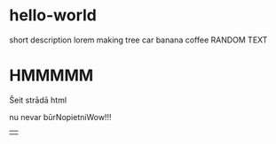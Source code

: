 # hello-world
short description
lorem
making 
tree
car
banana
coffee
RANDOM TEXT <h1>HMMMMM</h1>
<p>Šeit strādā html</p>
<table>
  <td>
    <tr>nu nevar būr</tr>
    <tr>Nopietni</tr>
    <tr>Wow!!!</tr>
  </td>
  
  </table>
